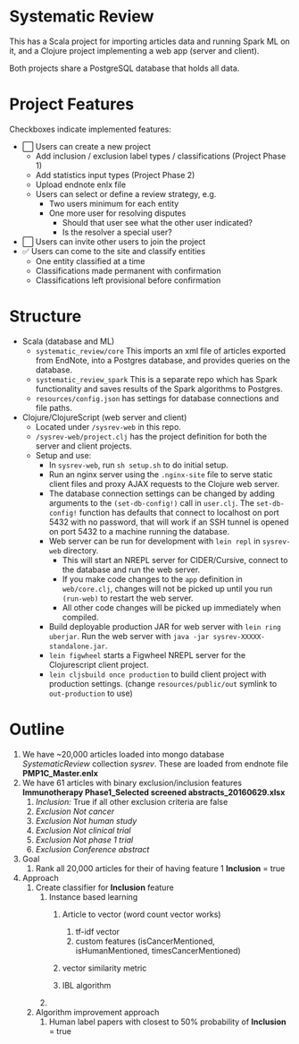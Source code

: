 Systematic Review
=====

This has a Scala project for importing articles data and running Spark ML on it, and a Clojure project implementing a web app (server and client).

Both projects share a PostgreSQL database that holds all data.

Project Features
===
Checkboxes indicate implemented features:

* :white_large_square: Users can create a new project
    * Add inclusion / exclusion label types / classifications (Project Phase 1)
    * Add statistics input types (Project Phase 2)
    * Upload endnote enlx file
    * Users can select or define a review strategy, e.g.
        * Two users minimum for each entity
        * One more user for resolving disputes
            * Should that user see what the other user indicated? 
            * Is the resolver a special user?
* :white_large_square: Users can invite other users to join the project
* :white_check_mark: Users can come to the site and classify entities
    * One entity classified at a time
    * Classifications made permanent with confirmation
    * Classifications left provisional before confirmation


Structure
===
* Scala (database and ML)
    * `systematic_review/core` This imports an xml file of articles exported from EndNote, into a Postgres database, and provides queries on the database.
    * `systematic_review_spark` This is a separate repo which has Spark functionality and saves results of the Spark algorithms to Postgres.
    * `resources/config.json` has settings for database connections and file paths.
* Clojure/ClojureScript (web server and client)
    * Located under `/sysrev-web` in this repo.
    * `/sysrev-web/project.clj` has the project definition for both the server and client projects.
    * Setup and use:
        * In `sysrev-web`, run `sh setup.sh` to do initial setup.
        * Run an nginx server using the `.nginx-site` file to serve static client files and proxy AJAX requests to the Clojure web server.
        * The database connection settings can be changed by adding arguments to the `(set-db-config!)` call in `user.clj`. The `set-db-config!` function has defaults that connect to localhost on port 5432 with no password, that will work if an SSH tunnel is opened on port 5432 to a machine running the database.
        * Web server can be run for development with `lein repl` in `sysrev-web` directory.
            * This will start an NREPL server for CIDER/Cursive, connect to the database and run the web server.
            * If you make code changes to the `app` definition in `web/core.clj`, changes will not be picked up until you run `(run-web)` to restart the web server.
            * All other code changes will be picked up immediately when compiled.
        * Build deployable production JAR for web server with `lein ring uberjar`. Run the web server with `java -jar sysrev-XXXXX-standalone.jar`.
        * `lein figwheel` starts a Figwheel NREPL server for the Clojurescript client project.
        * `lein cljsbuild once production` to build client project with production settings. (change `resources/public/out` symlink to `out-production` to use)

Outline
==========
1. We have ~20,000 articles loaded into mongo database *SystematicReview* collection *sysrev*.  These are loaded from endnote file **PMP1C_Master.enlx**
2. We have 61 articles with binary exclusion/inclusion features **Immunotherapy Phase1_Selected screened abstracts_20160629.xlsx**
    1. *Inclusion:* True if all other exclusion criteria are false
    2. *Exclusion Not cancer*
    3. *Exclusion Not human study*
    4. *Exclusion Not clinical trial*
    5. *Exclusion Not phase 1 trial*
    6. *Exclusion Conference abstract*
3. Goal
    1. Rank all 20,000 articles for their of having feature 1 **Inclusion** = true
4. Approach
    1. Create classifier for **Inclusion** feature
        1. Instance based learning
            1. Article to vector (word count vector works)
                1. tf-idf vector
                2. custom features (isCancerMentioned, isHumanMentioned, timesCancerMentioned)

            2. vector similarity metric
            3. IBL algorithm
        2.  
    3. Algorithm improvement approach
        1. Human label papers with closest to 50% probability of **Inclusion** = true